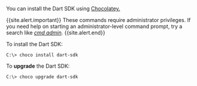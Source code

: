 You can install the Dart SDK using [Chocolatey.][Chocolatey]

{{site.alert.important}}
These commands require administrator privileges.
If you need help on starting an administrator-level command prompt,
try a search like
<em><a href="https://www.google.com/search?q=cmd+admin"
  target="blank">cmd admin</a>.</em>
{{site.alert.end}}

To install the Dart SDK:

```terminal
C:\> choco install dart-sdk
```

To **upgrade** the Dart SDK:

```terminal
C:\> choco upgrade dart-sdk
```

[Chocolatey]: https://chocolatey.org

